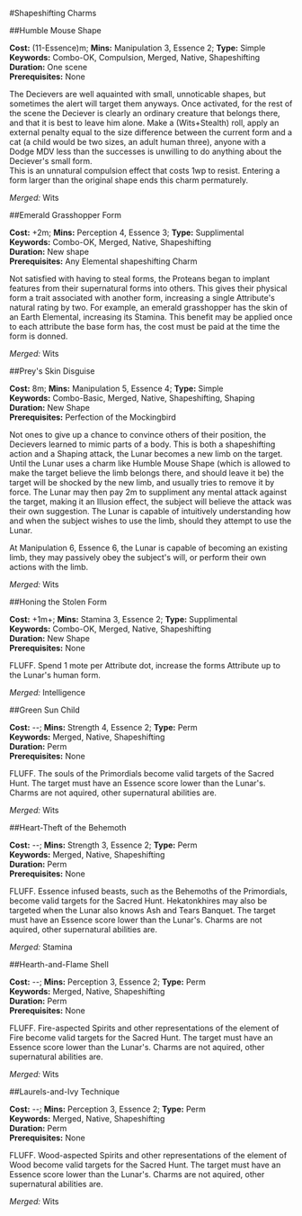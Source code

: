 #Shapeshifting Charms

##Humble Mouse Shape

**Cost:** (11-Essence)m; **Mins:** Manipulation 3, Essence 2; **Type:** Simple<br />
**Keywords:** Combo-OK, Compulsion, Merged, Native, Shapeshifting<br />
**Duration:** One scene<br />
**Prerequisites:** None

The Decievers are well aquainted with small, unnoticable shapes, but sometimes the alert will target them anyways.
Once activated, for the rest of the scene the Deciever is clearly an ordinary creature that belongs there, and that it is best to leave him alone.
Make a (Wits+Stealth) roll, apply an external penalty equal to the size difference between the current form and a cat (a child would be two sizes, an adult human three), anyone with a Dodge MDV less than the successes is unwilling to do anything about the Deciever's small form.  
This is an unnatural compulsion effect that costs 1wp to resist.
Entering a form larger than the original shape ends this charm permaturely.

*Merged:* Wits

##Emerald Grasshopper Form

**Cost:** +2m; **Mins:** Perception 4, Essence 3; **Type:** Supplimental<br />
**Keywords:** Combo-OK, Merged, Native, Shapeshifting<br />
**Duration:** New shape<br />
**Prerequisites:** Any Elemental shapeshifting Charm

Not satisfied with having to steal forms, the Proteans began to implant
features from their supernatural forms into others.  This gives their physical
form a trait associated with another form, increasing a single Attribute's natural
rating by two.  For example, an emerald grasshopper has the skin of an Earth
Elemental, increasing its Stamina.  This benefit may be applied once to each
attribute the base form has, the cost must be paid at the time the form is
donned.

*Merged:* Wits

##Prey's Skin Disguise

**Cost:** 8m; **Mins:** Manipulation 5, Essence 4; **Type:** Simple<br />
**Keywords:** Combo-Basic, Merged, Native, Shapeshifting, Shaping<br />
**Duration:** New Shape<br />
**Prerequisites:** Perfection of the Mockingbird

Not ones to give up a chance to convince others of their position, the
Decievers learned to mimic parts of a body.  This is both a shapeshifting
action and a Shaping attack, the Lunar becomes a new limb on the target.
Until the Lunar uses a charm like Humble Mouse Shape (which is allowed to make
the target believe the limb belongs there, and should leave it be) the target
will be shocked by the new limb, and usually tries to remove it by force.
The Lunar may then pay 2m to suppliment any mental attack against the target,
making it an Illusion effect, the subject will believe the attack was their
own suggestion.  The Lunar is capable of intuitively understanding how and when
the subject wishes to use the limb, should they attempt to use the Lunar.

At Manipulation 6, Essence 6, the Lunar is capable of becoming an existing
limb, they may passively obey the subject's will, or perform their own actions
with the limb.

*Merged:* Wits

##Honing the Stolen Form

**Cost:** +1m+; **Mins:** Stamina 3, Essence 2; **Type:** Supplimental<br />
**Keywords:** Combo-OK, Merged, Native, Shapeshifting<br />
**Duration:** New Shape<br />
**Prerequisites:** None

FLUFF.  Spend 1 mote per Attribute dot, increase the forms Attribute up to
the Lunar's human form.

*Merged:* Intelligence

##Green Sun Child

**Cost:** --; **Mins:** Strength 4, Essence 2; **Type:** Perm<br />
**Keywords:** Merged, Native, Shapeshifting<br />
**Duration:** Perm<br />
**Prerequisites:** None

FLUFF.  The souls of the Primordials become valid targets of the Sacred Hunt.
The target must have an Essence score lower than the Lunar's.
Charms are not aquired, other supernatural abilities are.

*Merged:* Wits

##Heart-Theft of the Behemoth

**Cost:** --; **Mins:** Strength 3, Essence 2; **Type:** Perm<br />
**Keywords:** Merged, Native, Shapeshifting<br />
**Duration:** Perm<br />
**Prerequisites:** None

FLUFF.  Essence infused beasts, such as the Behemoths of the Primordials, become valid targets for the Sacred Hunt.
Hekatonkhires may also be targeted when the Lunar also knows Ash and Tears Banquet.
The target must have an Essence score lower than the Lunar's.
Charms are not aquired, other supernatural abilities are.

*Merged:* Stamina

##Hearth-and-Flame Shell

**Cost:** --; **Mins:** Perception 3, Essence 2; **Type:** Perm<br />
**Keywords:** Merged, Native, Shapeshifting<br />
**Duration:** Perm<br />
**Prerequisites:** None

FLUFF.  Fire-aspected Spirits and other representations of the element of Fire become valid targets for the Sacred Hunt.
The target must have an Essence score lower than the Lunar's.
Charms are not aquired, other supernatural abilities are.

*Merged:* Wits

##Laurels-and-Ivy Technique

**Cost:** --; **Mins:** Perception 3, Essence 2; **Type:** Perm<br />
**Keywords:** Merged, Native, Shapeshifting<br />
**Duration:** Perm<br />
**Prerequisites:** None

FLUFF.  Wood-aspected Spirits and other representations of the element of Wood become valid targets for the Sacred Hunt.
The target must have an Essence score lower than the Lunar's.
Charms are not aquired, other supernatural abilities are.

*Merged:* Wits
